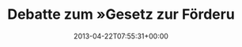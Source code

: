 ---
retweeted: false
source: <a href="http://twitter.com" rel="nofollow">Twitter Web Client</a>
entities:
  hashtags: []
  symbols: []
  user_mentions: []
  urls: []
display_text_range:
- '0'
- '129'
favorite_count: '0'
id_str: '326242849597296641'
truncated: false
retweet_count: '1'
id: '326242849597296641'
created_at: Mon Apr 22 07:55:31 +0000 2013
favorited: false
full_text: |-
  Debatte zum »Gesetz zur Förderung der elektronischen Verwaltung« geschaut.
  Nun auf der Suche nach einer neuen Staatsbürgerschaft.
lang: de
tags:
- pesos:twitter
date: '2013-04-22T07:55:31+00:00'
src: https://twitter.com/bascht/status/326242849597296641
original_url: https://twitter.com/bascht/status/326242849597296641
type: twitter_tweet
text: |-
  Debatte zum »Gesetz zur Förderung der elektronischen Verwaltung« geschaut.
  Nun auf der Suche nach einer neuen Staatsbürgerschaft.
title: Debatte zum »Gesetz zur Förderu

---